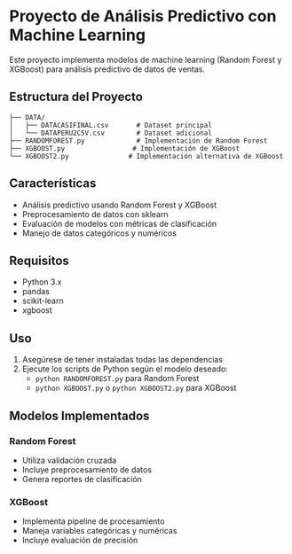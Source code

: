 # Proyecto de Análisis Predictivo con Machine Learning

Este proyecto implementa modelos de machine learning (Random Forest y XGBoost) para análisis predictivo de datos de ventas.

## Estructura del Proyecto

```
├── DATA/
│   ├── DATACASIFINAL.csv       # Dataset principal
│   └── DATAPERU2CSV.csv        # Dataset adicional
├── RANDOMFOREST.py             # Implementación de Random Forest
├── XGBOOST.py                 # Implementación de XGBoost
└── XGBOOST2.py               # Implementación alternativa de XGBoost
```

## Características

- Análisis predictivo usando Random Forest y XGBoost
- Preprocesamiento de datos con sklearn
- Evaluación de modelos con métricas de clasificación
- Manejo de datos categóricos y numéricos

## Requisitos

- Python 3.x
- pandas
- scikit-learn
- xgboost

## Uso

1. Asegúrese de tener instaladas todas las dependencias
2. Ejecute los scripts de Python según el modelo deseado:
   - `python RANDOMFOREST.py` para Random Forest
   - `python XGBOOST.py` o `python XGBOOST2.py` para XGBoost

## Modelos Implementados

### Random Forest
- Utiliza validación cruzada
- Incluye preprocesamiento de datos
- Genera reportes de clasificación

### XGBoost
- Implementa pipeline de procesamiento
- Maneja variables categóricas y numéricas
- Incluye evaluación de precisión